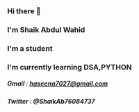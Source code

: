 ### Hi there 👋
### I'm Shaik Abdul Wahid
### I'm a student
### I'm currently learning DSA,PYTHON


##### Gmail : haseena7027@gmail.com
##### Twitter : @ShaikAb76084737



